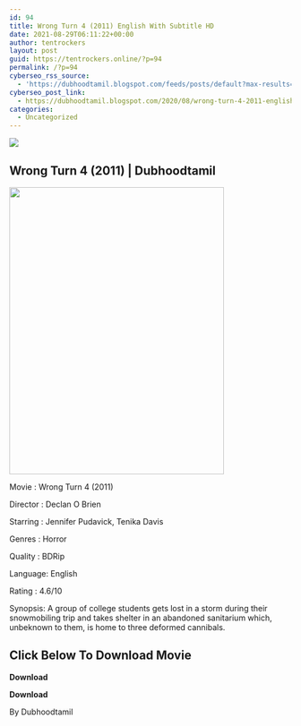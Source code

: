 ```yaml
---
id: 94
title: Wrong Turn 4 (2011) English With Subtitle HD
date: 2021-08-29T06:11:22+00:00
author: tentrockers
layout: post
guid: https://tentrockers.online/?p=94
permalink: /?p=94
cyberseo_rss_source:
  - 'https://dubhoodtamil.blogspot.com/feeds/posts/default?max-results=150&start-index=151'
cyberseo_post_link:
  - https://dubhoodtamil.blogspot.com/2020/08/wrong-turn-4-2011-english-with-subtitle.html
categories:
  - Uncategorized
---
```

<div class="media_block">
  <img src="https://1.bp.blogspot.com/-99qN6H8uGRk/X0tuuHyyxBI/AAAAAAAACRA/vumNSOu-OSMSKbdKTPWn7a6DsIAedZuuwCNcBGAsYHQ/s72-w383-h513-c/61xTFKX95CL._SL1024_.jpg" class="media_thumbnail" />
</div>

## Wrong Turn 4 (2011) | Dubhoodtamil

<div class="separator">
  <a href="https://1.bp.blogspot.com/-99qN6H8uGRk/X0tuuHyyxBI/AAAAAAAACRA/vumNSOu-OSMSKbdKTPWn7a6DsIAedZuuwCNcBGAsYHQ/s1024/61xTFKX95CL._SL1024_.jpg" imageanchor="1"><img loading="lazy" border="0" data-original-height="1024" data-original-width="768" height="513" src="https://1.bp.blogspot.com/-99qN6H8uGRk/X0tuuHyyxBI/AAAAAAAACRA/vumNSOu-OSMSKbdKTPWn7a6DsIAedZuuwCNcBGAsYHQ/w383-h513/61xTFKX95CL._SL1024_.jpg" width="383" /></a>
</div>

Movie	<span></span>:	<span></span>Wrong Turn 4 (2011)&nbsp;

Director	<span></span>:	<span></span>Declan O Brien&nbsp;

Starring	<span></span>:	<span></span>Jennifer Pudavick, Tenika Davis&nbsp;

Genres	<span></span>:	<span></span>Horror&nbsp;

Quality	<span></span>:	<span></span>BDRip&nbsp;

Language:	<span></span>English&nbsp;

Rating	<span></span>:	<span></span>4.6/10&nbsp;

Synopsis: A group of college students gets lost in a storm during their snowmobiling trip and takes shelter in an abandoned sanitarium which, unbeknown to them, is home to three deformed cannibals.

## **<span>Click Below To Download Movie</span>**

**<span>Download</span>**

**<span>Download</span>**

By Dubhoodtamil